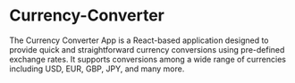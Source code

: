 # Currency-Converter
The Currency Converter App is a React-based application designed to provide quick and straightforward currency conversions using pre-defined exchange rates. It supports conversions among a wide range of currencies including USD, EUR, GBP, JPY, and many more.

